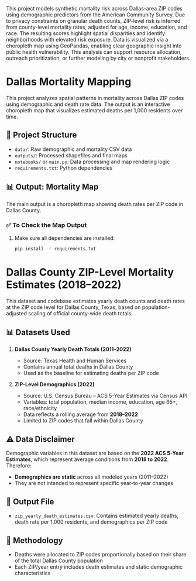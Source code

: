 This project models synthetic mortality risk across Dallas-area ZIP codes using demographic predictors from the American Community Survey. Due to privacy constraints on granular death counts, ZIP-level risk is inferred from county-level mortality rates, adjusted for age, income, education, and race. The resulting scores highlight spatial disparities and identify neighborhoods with elevated risk exposure. Data is visualized via a choropleth map using GeoPandas, enabling clear geographic insight into public health vulnerability. This analysis can support resource allocation, outreach prioritization, or further modeling by city or nonprofit stakeholders.

# Dallas Mortality Mapping

This project analyzes spatial patterns in mortality across Dallas ZIP codes using demographic and death rate data. The output is an interactive choropleth map that visualizes estimated deaths per 1,000 residents over time.

## 📂 Project Structure

- `data/`: Raw demographic and mortality CSV data
- `outputs/`: Processed shapefiles and final maps
- `notebooks/` or `main.py`: Data processing and map rendering logic
- `requirements.txt`: Python dependencies

## 📊 Output: Mortality Map

The main output is a choropleth map showing death rates per ZIP code in Dallas County.

### ✅ To Check the Map Output

1. Make sure all dependencies are installed:
   ```bash
   pip install -r requirements.txt


# Dallas County ZIP-Level Mortality Estimates (2018–2022)

This dataset and codebase estimates yearly death counts and death rates at the ZIP code level for Dallas County, Texas, based on population-adjusted scaling of official county-wide death totals.

## 📊 Datasets Used

1. **Dallas County Yearly Death Totals (2011–2022)**
   - Source: Texas Health and Human Services
   - Contains annual total deaths in Dallas County
   - Used as the baseline for estimating deaths per ZIP code

2. **ZIP-Level Demographics (2022)**
   - Source: U.S. Census Bureau – ACS 5-Year Estimates via Census API
   - Variables: total population, median income, education, age 65+, race/ethnicity
   - Data reflects a rolling average from **2018–2022**
   - Limited to ZIP codes that fall within Dallas County

## ⚠️ Data Disclaimer

Demographic variables in this dataset are based on the **2022 ACS 5-Year Estimates**, which represent average conditions from **2018 to 2022**. Therefore:

- **Demographics are static** across all modeled years (2011–2022)
- They are not intended to represent specific year-to-year changes

## 📁 Output File

- `zip_yearly_death_estimates.csv`: Contains estimated yearly deaths, death rate per 1,000 residents, and demographics per ZIP code

## 🔧 Methodology

- Deaths were allocated to ZIP codes proportionally based on their share of the total Dallas County population
- Each ZIP/year entry includes death estimates and static demographic characteristics

